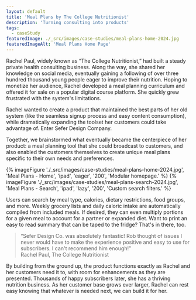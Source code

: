 ```yaml
---
layout: default
title: 'Meal Plans by The College Nutritionist'
description: 'Turning consulting into products'
tags:
  - caseStudy
featuredImage: ./_src/images/case-studies/meal-plans-home-2024.jpg
featuredImageAlt: 'Meal Plans Home Page'
---
```


Rachel Paul, widely known as “The College Nutritionist,” had built a steady private health consulting business. Along the way, she shared her knowledge on social media, eventually gaining a following of over three hundred thousand young people eager to improve their nutrition. Hoping to monetize her audience, Rachel developed a meal planning curriculum and offered it for sale on a popular digital course platform. She quickly grew frustrated with the system's limitations.

Rachel wanted to create a product that maintained the best parts of her old system (like the seamless signup process and easy content consumption), while dramatically expanding the toolset her customers could take advantage of. Enter Sefer Design Company.

Together, we brainstormed what eventually became the centerpiece of her product: a meal planning tool that she could broadcast to customers, and also enabled the customers themselves to create unique meal plans specific to their own needs and preferences.

<div class="grid-figures">
	{% imageFigure './_src/images/case-studies/meal-plans-home-2024.jpg', 'Meal Plans - Home', 'ipad', 'eager', '200', 'Modular homepage.' %}
	{% imageFigure './_src/images/case-studies/meal-plans-search-2024.jpg', 'Meal Plans - Search', 'ipad', 'lazy', '200', 'Custom search filters.' %}
</div>

Users can search by meal type, calories, dietary restrictions, food groups, and more. Weekly grocery lists and daily caloric intake are automatically compiled from included meals. If desired, they can even multiply portions for a given meal to account for a partner or expanded diet. Want to print an easy to read summary that can be taped to the fridge? That's in there, too.

<blockquote>
  <q>Sefer Design Co. was absolutely fantastic! Rob thought of issues I never would have to make the experience positive and easy to use for subscribers. I can't recommend him enough!</q>
	<div class="attribution">Rachel Paul, <span>The College Nutritionist</span></div>
</blockquote>

By building from the ground up, the product functions exactly as Rachel and her customers need it to, with room for enhancements as they are presented. Thousands of happy subscribers later, she has a thriving nutrition business. As her customer base grows ever larger, Rachel can rest easy knowing that whatever is needed next, we can build it for her.
